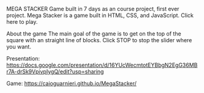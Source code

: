 MEGA STACKER
Game built in 7 days as an course project, first ever project. 
Mega Stacker is a game built in HTML, CSS, and JavaScript.
Click here to play.

About the game
The main goal of the game is to get on the top of the square with an straight line of blocks.
Click STOP to stop the slider where you want. 

Presentation:
https://docs.google.com/presentation/d/16YUcWecmtotEYBbgN2EgG36MBr7A-drSk9VpivpIygQ/edit?usp=sharing

Game: https://caioguarnieri.github.io/MegaStacker/
